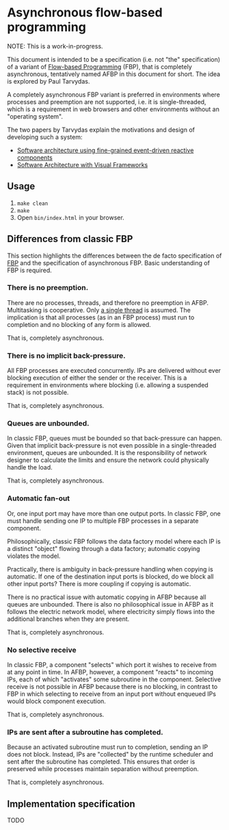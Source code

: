 # Asynchronous flow-based programming

NOTE: This is a work-in-progress.

This document is intended to be a specification (i.e. not "the" specification)
of a variant of [Flow-based Programming](http://www.jpaulmorrison.com/fbp/)
(FBP), that is completely asynchronous, tentatively named AFBP in this document
for short. The idea is explored by Paul Tarvydas.

A completely asynchronous FBP variant is preferred in environments where
processes and preemption are not supported, i.e. it is single-threaded, which
is a requirement in web browsers and other environments without an "operating
system".

The two papers by Tarvydas explain the motivations and design of developing
such a system:

* [Software architecture using fine-grained event-driven reactive
  components](http://www.researchgate.net/publication/220796260_Software_architecture_using_fine-grained_event-driven_reactive_components)
* [Software Architecture with Visual
  Frameworks](http://www.researchgate.net/publication/224684025_Software_Architecture_with_Visual_Frameworks)


## Usage

1. `make clean`
2. `make`
3. Open `bin/index.html` in your browser.


## Differences from classic FBP

This section highlights the differences between the de facto specification of
[FBP](http://www.amazon.com/Flow-Based-Programming-J-Paul-Morrison-ebook/dp/B004PLO66O)
and the specification of asynchronous FBP. Basic understanding of FBP is
required.

### There is no preemption.

There are no processes, threads, and therefore no preemption in AFBP.
Multitasking is cooperative. Only [a single
thread](https://bittarvydas.wordpress.com/2014/12/20/there-was-only-one-cpu/)
is assumed. The implication is that all processes (as in an FBP process) must
run to completion and no blocking of any form is allowed.

That is, completely asynchronous.

### There is no implicit back-pressure.

All FBP processes are executed concurrently. IPs are delivered without ever
blocking execution of either the sender or the receiver. This is a requirement
in environments where blocking (i.e. allowing a suspended stack) is not
possible.

That is, completely asynchronous.

### Queues are unbounded.

In classic FBP, queues must be bounded so that back-pressure can happen. Given
that implicit back-pressure is not even possible in a single-threaded
environment, queues are unbounded. It is the responsibility of network designer
to calculate the limits and ensure the network could physically handle the
load.

That is, completely asynchronous.

### Automatic fan-out

Or, one input port may have more than one output ports. In classic FBP, one
must handle sending one IP to multiple FBP processes in a separate component.

Philosophically, classic FBP follows the data factory model where each IP is a
distinct "object" flowing through a data factory; automatic copying violates
the model.

Practically, there is ambiguity in back-pressure handling when copying is
automatic. If one of the destination input ports is blocked, do we block all
other input ports? There is more coupling if copying is automatic.

There is no practical issue with automatic copying in AFBP because all queues
are unbounded. There is also no philosophical issue in AFBP as it follows the
electric network model, where electricity simply flows into the additional
branches when they are present.

That is, completely asynchronous.

### No selective receive

In classic FBP, a component "selects" which port it wishes to receive from at
any point in time. In AFBP, however, a component "reacts" to incoming IPs, each
of which "activates" some subroutine in the component. Selective receive is not
possible in AFBP because there is no blocking, in contrast to FBP in which
selecting to receive from an input port without enqueued IPs would block
component execution.

That is, completely asynchronous.

### IPs are sent after a subroutine has completed. 

Because an activated subroutine must run to completion, sending an IP does not
block. Instead, IPs are "collected" by the runtime scheduler and sent after the
subroutine has completed. This ensures that order is preserved while processes
maintain separation without preemption.

That is, completely asynchronous.


## Implementation specification

TODO

